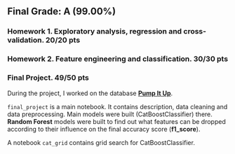 ## Final Grade: A (99.00%)

### Homework 1. Exploratory analysis, regression and cross-validation. 20/20 pts

### Homework 2. Feature engineering and classification. 30/30 pts

### Final Project. 49/50 pts

During the project, I worked on the database [**Pump It Up**](https://www.drivendata.org/competitions/7/pump-it-up-data-mining-the-water-table/).

`final_project` is a main notebook. It contains description, data cleaning and data preprocessing. Main models were built (CatBoostClassifier) there.
**Random Forest** models were built to find out what features can be dropped according to their influence on the final accuracy score (**f1_score**).

A notebook `cat_grid` contains grid search for CatBoostClassifier.
